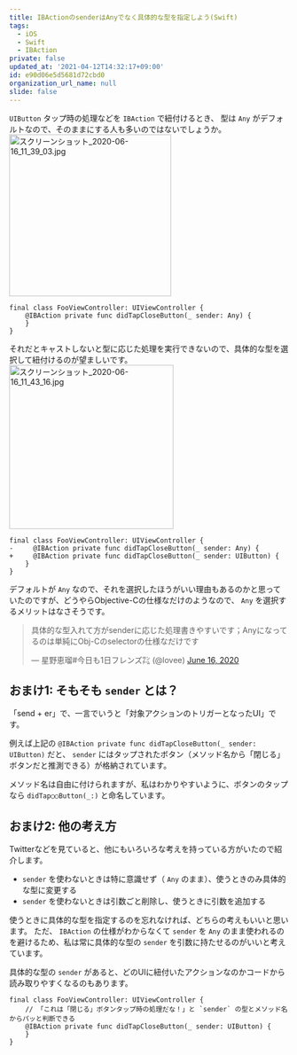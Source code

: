 ```yaml
---
title: IBActionのsenderはAnyでなく具体的な型を指定しよう(Swift)
tags:
  - iOS
  - Swift
  - IBAction
private: false
updated_at: '2021-04-12T14:32:17+09:00'
id: e90d06e5d5681d72cbd0
organization_url_name: null
slide: false
---
```

`UIButton` タップ時の処理などを `IBAction` で紐付けるとき、 型は `Any` がデフォルトなので、そのままにする人も多いのではないでしょうか。
<img width="292" alt="スクリーンショット_2020-06-16_11_39_03.jpg" src="https://qiita-image-store.s3.ap-northeast-1.amazonaws.com/0/138245/363f2d56-49fa-e9e8-e052-3811330e0c6d.jpeg">

```swift:×
final class FooViewController: UIViewController {
    @IBAction private func didTapCloseButton(_ sender: Any) {
    }
}
```

それだとキャストしないと型に応じた処理を実行できないので、具体的な型を選択して紐付けるのが望ましいです。
<img width="296" alt="スクリーンショット_2020-06-16_11_43_16.jpg" src="https://qiita-image-store.s3.ap-northeast-1.amazonaws.com/0/138245/89cd82d5-2750-f229-f012-be3643aa75e4.jpeg">

```diff_swift:○senderを具体的な型にすると、キャストせずに型に応じた処理を実行できる
final class FooViewController: UIViewController {
-     @IBAction private func didTapCloseButton(_ sender: Any) {
+     @IBAction private func didTapCloseButton(_ sender: UIButton) {
    }
}
```

デフォルトが `Any` なので、それを選択したほうがいい理由もあるのかと思っていたのですが、どうやらObjective-Cの仕様なだけのようなので、 `Any` を選択するメリットはなさそうです。

<blockquote class="twitter-tweet"><p lang="ja" dir="ltr">具体的な型入れて方がsenderに応じた処理書きやすいです；Anyになってるのは単純にObj-Cのselectorの仕様なだけです</p>&mdash; 星野恵瑠#今日も1日フレンズ㌠ (@lovee) <a href="https://twitter.com/lovee/status/1272711756733837314?ref_src=twsrc%5Etfw">June 16, 2020</a></blockquote> <script async src="https://platform.twitter.com/widgets.js" charset="utf-8"></script>


## おまけ1: そもそも `sender` とは？

「send + er」で、一言でいうと「対象アクションのトリガーとなったUI」です。

例えば上記の `@IBAction private func didTapCloseButton(_ sender: UIButton)` だと、 `sender` にはタップされたボタン（メソッド名から「閉じる」ボタンだと推測できる）が格納されています。

メソッド名は自由に付けられますが、私はわかりやすいように、ボタンのタップなら `didTap○○Button(_:)` と命名しています。

## おまけ2: 他の考え方

Twitterなどを見ていると、他にもいろいろな考えを持っている方がいたので紹介します。

- `sender` を使わないときは特に意識せず（ `Any` のまま）、使うときのみ具体的な型に変更する
- `sender` を使わないときは引数ごと削除し、使うときに引数を追加する

使うときに具体的な型を指定するのを忘れなければ、どちらの考えもいいと思います。
ただ、 `IBAction` の仕様がわからなくて `sender` を `Any` のまま使われるのを避けるため、私は常に具体的な型の `sender` を引数に持たせるのがいいと考えています。

具体的な型の `sender` があると、どのUIに紐付いたアクションなのかコードから読み取りやすくなるのもあります。

```swift:○senderを使わなくても具体的な型にしておくと、どのUIに紐付いているかわかりやすくなる
final class FooViewController: UIViewController {
    // 「これは「閉じる」ボタンタップ時の処理だな！」と `sender` の型とメソッド名からパッと判断できる
    @IBAction private func didTapCloseButton(_ sender: UIButton) {
    }
}
```
